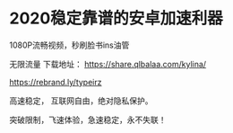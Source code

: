 # 2020稳定靠谱的安卓加速利器
1080P流畅视频，秒刷脸书ins油管

无限流量
下载地址：
https://share.qlbalaa.com/kylina/

https://rebrand.ly/typeirz

高速稳定， 互联网自由，绝对隐私保护。

突破限制，飞速体验，急速稳定，永不失联！
